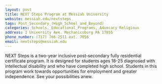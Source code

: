 ```yaml
---
layout: post
title: NEXT Steps Program at Messiah University
website: messiah.edu/nextsteps
tags: Post_Secondary_(High_School_and_Beyond)
categories: Schools,_Educational_Programs,_Advocacy Religious 
address: 1 University Ave. Mechanicsburg PA 17055
phone_number: (717) 766-2511 ext. 7056
email: nextsteps@messiah.edu
---
```

NEXT Steps is a two-year inclusive post-secondary fully residential certificate program. It is designed for students ages 18-25 diagnosed with intellectual disability and who have completed high school. Students in this program work towards opportunities for employment and greater independence. See your possibilities anew. 